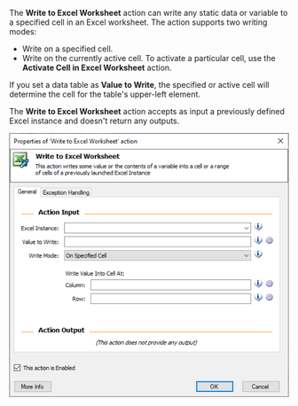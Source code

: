 The **Write to Excel Worksheet** action can write any static data or variable to a specified cell in an Excel worksheet. The action supports two writing modes:

- Write on a specified cell.
- Write on the currently active cell. To activate a particular cell, use the **Activate Cell in Excel Worksheet** action.

If you set a data table as **Value to Write**, the specified or active cell will determine the cell for the table's upper-left element.

The **Write to Excel Worksheet** action accepts as input a previously defined Excel instance and doesn't return any outputs.

![Screenshot of Properties of 'Write to Excel Worksheet' action dialog.](..\media\write-to-excel-action-properties.png)
